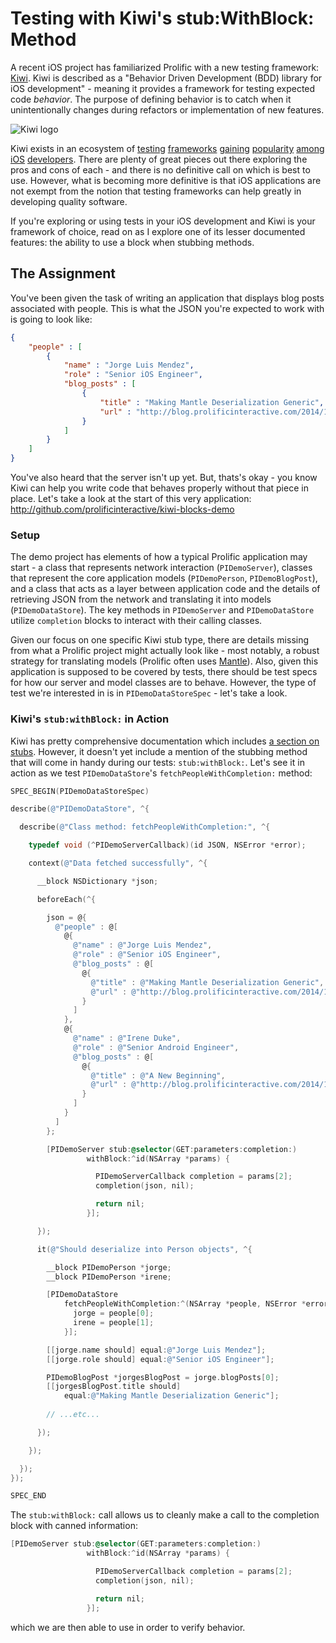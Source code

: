 # Testing with Kiwi's stub:WithBlock: Method

A recent iOS project has familiarized Prolific with a new testing framework: [Kiwi](https://github.com/kiwi-bdd/Kiwi). Kiwi is described as a "Behavior Driven Development (BDD) library for iOS development" - meaning it provides a framework for testing expected code _behavior_. The purpose of defining behavior is to catch when it unintentionally changes during refactors or implementation of new features. 

![Kiwi logo](https://raw.githubusercontent.com/prolificinteractive/kiwi-blocks-demo/feature/blog_post/images/kiwi1.png?token=AFNCYa8wDXlhi2PZbrN9ffO03SK11W9Eks5Vbe6-wA%3D%3D "Kiwi logo")

Kiwi exists in an ecosystem of [testing](https://developer.apple.com/library/ios/documentation/DeveloperTools/Conceptual/testing_with_xcode/Introduction/Introduction.html) [frameworks](https://github.com/specta/specta) [gaining](https://github.com/kif-framework/KIF) [popularity](https://github.com/calabash/calabash-ios) [among](https://github.com/facebook/ios-snapshot-test-case) [iOS](https://github.com/pivotal/cedar) [developers](https://github.com/Quick/Quick). There are plenty of great pieces out there exploring the pros and cons of each - and there is no definitive call on which is best to use. However, what is becoming more definitive is that iOS applications are not exempt from the notion that testing frameworks can help greatly in developing quality software. 

If you're exploring or using tests in your iOS development and Kiwi is your framework of choice, read on as I explore one of its lesser documented features: the ability to use a block when stubbing methods.

## The Assignment

You've been given the task of writing an application that displays blog posts associated with people. This is what the JSON you're expected to work with is going to look like:

``` JSON
{
	"people" : [
		{
			"name" : "Jorge Luis Mendez",
			"role" : "Senior iOS Engineer",
			"blog_posts" : [
				{
					"title" : "Making Mantle Deserialization Generic",
					"url" : "http://blog.prolificinteractive.com/2014/12/15/making-mantle-deserialization-generic/"
				}
			]
		}
	]
}
```

You've also heard that the server isn't up yet. But, thats's okay - you know Kiwi can help you write code that behaves properly without that piece in place. Let's take a look at the start of this very application: http://github.com/prolificinteractive/kiwi-blocks-demo

### Setup

The demo project has elements of how a typical Prolific application may start - a class that represents network interaction (`PIDemoServer`), classes that represent the core application models (`PIDemoPerson`, `PIDemoBlogPost`), and a class that acts as a layer between application code and the details of retrieving JSON from the network and translating it into models (`PIDemoDataStore`). The key methods in `PIDemoServer` and `PIDemoDataStore` utilize `completion` blocks to interact with their calling classes. 

Given our focus on one specific Kiwi stub type, there are details missing from what a Prolific project might actually look like - most notably, a robust strategy for translating models (Prolific often uses [Mantle](http://blog.prolificinteractive.com/2014/12/15/making-mantle-deserialization-generic/)). Also, given this application is supposed to be covered by tests, there should be test specs for how our server and model classes are to behave. However, the type of test we're interested in is in `PIDemoDataStoreSpec` - let's take a look.

### Kiwi's `stub:withBlock:` in Action

Kiwi has pretty comprehensive documentation which includes [a section on stubs](https://github.com/kiwi-bdd/Kiwi/wiki/Mocks-and-Stubs#stubs). However, it doesn't yet include a mention of the stubbing method that will come in handy during our tests: `stub:withBlock:`. Let's see it in action as we test `PIDemoDataStore`'s `fetchPeopleWithCompletion:` method:

``` objective-c
SPEC_BEGIN(PIDemoDataStoreSpec)

describe(@"PIDemoDataStore", ^{

  describe(@"Class method: fetchPeopleWithCompletion:", ^{

    typedef void (^PIDemoServerCallback)(id JSON, NSError *error);

    context(@"Data fetched successfully", ^{

      __block NSDictionary *json;

      beforeEach(^{

        json = @{
          @"people" : @[
            @{
              @"name" : @"Jorge Luis Mendez",
              @"role" : @"Senior iOS Engineer",
              @"blog_posts" : @[
                @{
                  @"title" : @"Making Mantle Deserialization Generic",
                  @"url" : @"http://blog.prolificinteractive.com/2014/12/15/making-mantle-deserialization-generic/"
                }              
              ]
            },
            @{
              @"name" : @"Irene Duke",
              @"role" : @"Senior Android Engineer",
              @"blog_posts" : @[
                @{
                  @"title" : @"A New Beginning",
                  @"url" : @"http://blog.prolificinteractive.com/2014/11/19/new-beginning/"
                }
              ]
            }
          ]
        };

        [PIDemoServer stub:@selector(GET:parameters:completion:)
                 withBlock:^id(NSArray *params) {

                   PIDemoServerCallback completion = params[2];
                   completion(json, nil);

                   return nil;
                 }];

      });

      it(@"Should deserialize into Person objects", ^{

        __block PIDemoPerson *jorge;
        __block PIDemoPerson *irene;

        [PIDemoDataStore
            fetchPeopleWithCompletion:^(NSArray *people, NSError *error) {
              jorge = people[0];
              irene = people[1];
            }];

        [[jorge.name should] equal:@"Jorge Luis Mendez"];
        [[jorge.role should] equal:@"Senior iOS Engineer"];

        PIDemoBlogPost *jorgesBlogPost = jorge.blogPosts[0];
        [[jorgesBlogPost.title should]
            equal:@"Making Mantle Deserialization Generic"];
        
        // ...etc...

      });

    });

  });
});

SPEC_END
```

The `stub:withBlock:` call allows us to cleanly make a call to the completion block with canned information:

```objective-c
[PIDemoServer stub:@selector(GET:parameters:completion:)
                 withBlock:^id(NSArray *params) {

                   PIDemoServerCallback completion = params[2];
                   completion(json, nil);

                   return nil;
                 }];
```

which we are then able to use in order to verify behavior.

